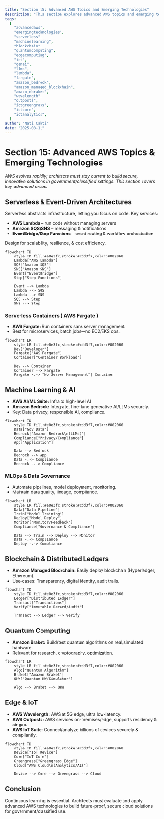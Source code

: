 ```yaml
---
title: "Section 15: Advanced AWS Topics and Emerging Technologies"
description: "This section explores advanced AWS topics and emerging technologies, including serverless computing, machine learning, blockchain, quantum computing, and their implications for government and classified environments."
tags:
  [
    "advancedaws",
    "emergingtechnologies",
    "serverless",
    "machinelearning",
    "blockchain",
    "quantumcomputing",
    "edgecomputing",
    "iot",
    "genai",
    "llms",
    "lambda",
    "fargate",
    "amazon_bedrock",
    "amazon_managed_blockchain",
    "amazo_nbraket",
    "wavelength",
    "outposts",
    "iotgreengrass",
    "iotcore",
    "iotanalytics",
  ]
author: "Nati Cabti"
date: "2025-08-11"
---
```


# Section 15: Advanced AWS Topics & Emerging Technologies

_AWS evolves rapidly; architects must stay current to build secure, innovative solutions in government/classified settings. This section covers key advanced areas._

## Serverless & Event-Driven Architectures

Serverless abstracts infrastructure, letting you focus on code. Key services:

- **AWS Lambda** – run code without managing servers
- **Amazon SQS/SNS** – messaging & notifications
- **EventBridge/Step Functions** – event routing & workflow orchestration

Design for scalability, resilience, & cost efficiency.

```mermaid
flowchart TD
    style TD fill:#e0e3fc,stroke:#cdd3f7,color:#002060
    Lambda["AWS Lambda"]
    SQS["Amazon SQS"]
    SNS["Amazon SNS"]
    Event["EventBridge"]
    Step["Step Functions"]

    Event --> Lambda
    Lambda --> SQS
    Lambda --> SNS
    SQS --> Step
    SNS --> Step
```

### Serverless Containers ( AWS Fargate )

- **AWS Fargate:** Run containers sans server management.
- Best for microservices, batch jobs—no EC2/EKS ops.

```mermaid
flowchart LR
    style LR fill:#e0e3fc,stroke:#cdd3f7,color:#002060
    Dev["Developer"]
    Fargate["AWS Fargate"]
    Container["Container Workload"]

    Dev --> Container
    Container --> Fargate
    Fargate -.->|"No Server Management"| Container
```

## Machine Learning & AI

- **AWS AI/ML Suite:** Infra to high-level AI
- **Amazon Bedrock:** Integrate, fine-tune generative AI/LLMs securely.
- Key: Data privacy, responsible AI, compliance.

```mermaid
flowchart TD
    style TD fill:#e0e3fc,stroke:#cdd3f7,color:#002060
    Data["Gov Data"]
    Bedrock["Amazon Bedrock\n(LLMs)"]
    Compliance["Privacy/Compliance"]
    App["Application"]

    Data --> Bedrock
    Bedrock --> App
    Data -.-> Compliance
    Bedrock -.-> Compliance
```

### MLOps & Data Governance

- Automate pipelines, model deployment, monitoring.
- Maintain data quality, lineage, compliance.

```mermaid
flowchart LR
    style LR fill:#e0e3fc,stroke:#cdd3f7,color:#002060
    Data["Data Pipeline"]
    Train["Model Training"]
    Deploy["Model Deploy"]
    Monitor["Monitor/Feedback"]
    Compliance["Governance & Compliance"]

    Data --> Train --> Deploy --> Monitor
    Data -.-> Compliance
    Deploy -.-> Compliance
```

## Blockchain & Distributed Ledgers

- **Amazon Managed Blockchain:** Easily deploy blockchain (Hyperledger, Ethereum).
- Use-cases: Transparency, digital identity, audit trails.

```mermaid
flowchart TD
    style TD fill:#e0e3fc,stroke:#cdd3f7,color:#002060
    Ledger["Distributed Ledger"]
    Transact["Transactions"]
    Verify["Immutable Record/Audit"]

    Transact --> Ledger --> Verify
```

## Quantum Computing

- **Amazon Braket:** Build/test quantum algorithms on real/simulated hardware.
- Relevant for research, cryptography, optimization.

```mermaid
flowchart LR
    style LR fill:#e0e3fc,stroke:#cdd3f7,color:#002060
    Algo["Quantum Algorithm"]
    Braket["Amazon Braket"]
    QHW["Quantum HW/Simulator"]

    Algo --> Braket --> QHW
```

## Edge & IoT

- **AWS Wavelength:** AWS at 5G edge, ultra low-latency.
- **AWS Outposts:** AWS services on-premises/edge, supports residency & air gap.
- **AWS IoT Suite:** Connect/analyze billions of devices securely & compliantly.

```mermaid
flowchart TD
    style TD fill:#e0e3fc,stroke:#cdd3f7,color:#002060
    Device["IoT Device"]
    Core["IoT Core"]
    Greengrass["Greengrass Edge"]
    Cloud["AWS Cloud\n(Analytics/AI)"]

    Device --> Core --> Greengrass --> Cloud
```

## Conclusion

Continuous learning is essential. Architects must evaluate and apply advanced AWS technologies to build future-proof, secure cloud solutions for government/classified use.
